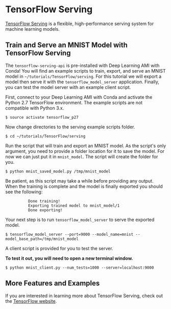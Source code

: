 # TensorFlow Serving<a name="tutorial-tfserving"></a>

[TensorFlow Serving](https://www.tensorflow.org/serving/) is a flexible, high\-performance serving system for machine learning models\.

## Train and Serve an MNIST Model with TensorFlow Serving<a name="tutorial-tfserving-model"></a>

The `tensorflow-serving-api` is pre\-installed with Deep Learning AMI with Conda\! You will find an example scripts to train, export, and serve an MNIST model in `~/tutorials/TensorFlow/serving`\. For this tutorial we will export a model then serve it with the `tensorflow_model_server` application\. Finally, you can test the model server with an example client script\.

First, connect to your Deep Learning AMI with Conda and activate the Python 2\.7 TensorFlow environment\. The example scripts are not compatible with Python 3\.x\.

```
$ source activate tensorflow_p27
```

Now change directories to the serving example scripts folder\.

```
$ cd ~/tutorials/TensorFlow/serving
```

Run the script that will train and export an MNIST model\. As the script's only argument, you need to provide a folder location for it to save the model\. For now we can just put it in `mnist_model`\. The script will create the folder for you\.

```
$ python mnist_saved_model.py /tmp/mnist_model
```

 Be patient, as this script may take a while before providing any output\. When the training is complete and the model is finally exported you should see the following: 

```
          Done training!
          Exporting trained model to mnist_model/1
          Done exporting!
```

Your next step is to run `tensorflow_model_server` to serve the exported model\. 

```
$ tensorflow_model_server --port=9000 --model_name=mnist --model_base_path=/tmp/mnist_model
```

A client script is provided for you to test the server\.

**To test it out, you will need to open a new terminal window\.**

```
$ python mnist_client.py --num_tests=1000 --server=localhost:9000
```

## More Features and Examples<a name="tutorial-tfserving-project"></a>

If you are interested in learning more about TensorFlow Serving, check out the [TensorFlow website](https://www.tensorflow.org/serving/)\.